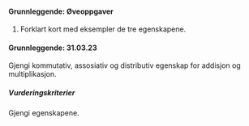 #### Grunnleggende:  Øveoppgaver

1. Forklart kort med eksempler de tre egenskapene.

#### Grunnleggende:  31.03.23

Gjengi kommutativ, assosiativ og distributiv egenskap for addisjon og multiplikasjon.

##### Vurderingskriterier

Gjengi egenskapene.

